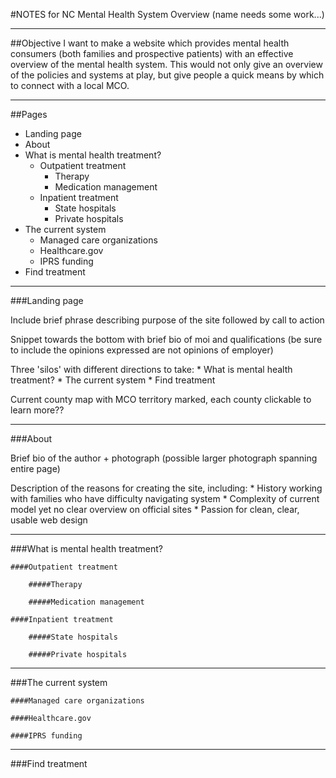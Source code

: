 #NOTES for NC Mental Health System Overview (name needs some work...)

---

##Objective
I want to make a website which provides mental health consumers (both families and prospective patients) with an effective overview of the mental health system. This would not only give an overview of the policies and systems at play, but give people a quick means by which to connect with a local MCO.

---

##Pages

* Landing page
* About
* What is mental health treatment?
    * Outpatient treatment
        * Therapy
        * Medication management
    * Inpatient treatment
        * State hospitals
        * Private hospitals
* The current system
    * Managed care organizations
    * Healthcare.gov
    * IPRS funding
* Find treatment

---

###Landing page

Include brief phrase describing purpose of the site followed by call to action

Snippet towards the bottom with brief bio of moi and qualifications (be sure to include the opinions expressed are not opinions of employer)

Three 'silos' with different directions to take:
    * What is mental health treatment?
    * The current system
    * Find treatment
    
Current county map with MCO territory marked, each county clickable to learn more?? <!-- not sure about this one -->

---

###About

Brief bio of the author + photograph (possible larger photograph spanning entire page)

Description of the reasons for creating the site, including:
    * History working with families who have difficulty navigating system
    * Complexity of current model yet no clear overview on official sites
    * Passion for clean, clear, usable web design

---

###What is mental health treatment?

    ####Outpatient treatment

        #####Therapy

        #####Medication management
        
    ####Inpatient treatment
        
        #####State hospitals
        
        #####Private hospitals

---

###The current system

    ####Managed care organizations
    
    ####Healthcare.gov
    
    ####IPRS funding

---

###Find treatment